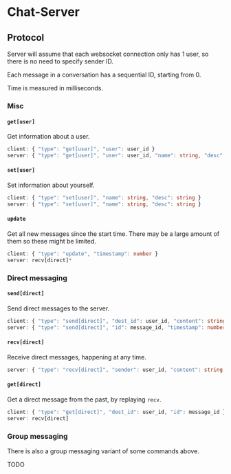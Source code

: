 # Chat-Server

## Protocol
Server will assume that each websocket connection only has 1 user, so there is no need to specify sender ID. 

Each message in a conversation has a sequential ID, starting from 0.

Time is measured in milliseconds.

### Misc

#### `get[user]`
Get information about a user.

```ts
client: { "type": "get[user]", "user": user_id }
server: { "type": "get[user]", "user": user_id, "name": string, "desc": string }
```

#### `set[user]`
Set information about yourself.

```ts
client: { "type": "set[user]", "name": string, "desc": string }
server: { "type": "set[user]", "name": string, "desc": string }
```

#### `update`
Get all new messages since the start time. There may be a large amount of them so these might be limited.

```ts
client: { "type": "update", "timestamp": number }
server: recv[direct]*
```

### Direct messaging

#### `send[direct]`
Send direct messages to the server.

```ts
client: { "type": "send[direct]", "dest_id": user_id, "content": string, "hash": string }
server: { "type": "send[direct]", "id": message_id, "timestamp": number, "hash": string }
```

#### `recv[direct]`
Receive direct messages, happening at any time.

```ts
server: { "type": "recv[direct]", "sender": user_id, "content": string, "timestamp": number, "id": message_id }
```

#### `get[direct]`
Get a direct message from the past, by replaying `recv`.

```ts
client: { "type": "get[direct]", "dest_id": user_id, "id": message_id }
server: recv[direct]
```

### Group messaging
There is also a group messaging variant of some commands above.

TODO

